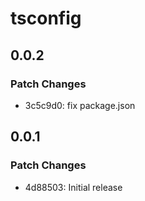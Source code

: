 # tsconfig

## 0.0.2

### Patch Changes

- 3c5c9d0: fix package.json

## 0.0.1

### Patch Changes

- 4d88503: Initial release
